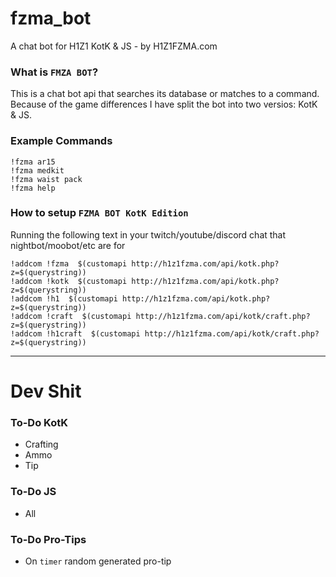 # fzma_bot
A chat bot for H1Z1 KotK & JS - by H1Z1FZMA.com

### What is `FMZA BOT`?
This is a chat bot api that searches its database or matches to a command. Because of the game differences I have split the bot into two versios: KotK & JS.

### Example Commands

```
!fzma ar15
!fzma medkit
!fzma waist pack
!fzma help
```

### How to setup `FZMA BOT KotK Edition`
Running the following text in your twitch/youtube/discord chat that nightbot/moobot/etc are for
```
!addcom !fzma  $(customapi http://h1z1fzma.com/api/kotk.php?z=$(querystring))
!addcom !kotk  $(customapi http://h1z1fzma.com/api/kotk.php?z=$(querystring))
!addcom !h1  $(customapi http://h1z1fzma.com/api/kotk.php?z=$(querystring))
!addcom !craft  $(customapi http://h1z1fzma.com/api/kotk/craft.php?z=$(querystring))
!addcom !h1craft  $(customapi http://h1z1fzma.com/api/kotk/craft.php?z=$(querystring))
```


***

# Dev Shit

### To-Do KotK
- Crafting
- Ammo
- Tip

### To-Do JS
- All

### To-Do Pro-Tips
- On `timer` random generated pro-tip

